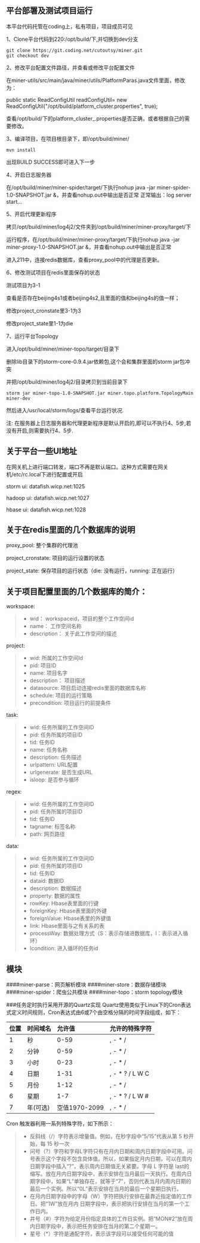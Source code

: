 ## 平台部署及测试项目运行
本平台代码托管在coding上，私有项目，项目成员可见

1、Clone平台代码到220:/opt/build/下,并切换到dev分支
```shell
git clone https://git.coding.net/cutoutsy/miner.git
git checkout dev
```

2、修改平台配置文件路径，并查看或修改平台配置文件

在miner-utils/src/main/java/miner/utils/PlatformParas.java文件里面，修改为：

public static ReadConfigUtil readConfigUtil= new ReadConfigUtil("/opt/build/platform_cluster.properties", true);

查看/opt/build/下的platform_cluster_.properties是否正确，或者根据自己的需要修改。

3、编译项目，在项目根目录下，即/opt/build/miner/
```shell
mvn install
```
出现BUILD SUCCESS即可进入下一步

4、开启日志服务器

在/opt/build/miner/miner-spider/target/下执行nohup java -jar miner-spider-1.0-SNAPSHOT.jar &，并查看nohup.out中输出是否正常
正常输出：log server start...

5、开启代理更新程序

拷贝/opt/build/miner/log4j2/文件夹到/opt/build/miner/miner-proxy/target/下

运行程序，在/opt/build/miner/miner-proxy/target/下执行nohup java -jar miner-proxy-1.0-SNAPSHOT.jar &，并查看nohup.out中输出是否正常

进入211中，连接redis数据库，查看proxy_pool中的代理是否更新。

6、修改测试项目在redis里面保存的状态

测试项目为3-1

查看是否存在beijing4s1或者beijing4s2,且里面的值和beijing4s的值一样；

修改project_cronstate里3-1为3

修改project_state里1-1为die

7、运行平台Topology

进入/opt/build/miner/miner-topo/target/目录下

删除lib目录下的storm-core-0.9.4.jar依赖包,这个会和集群里面的storm jar包冲突

并把/opt/build/miner/log4j2/目录拷贝到当前目录下

```shell
storm jar miner-topo-1.0-SNAPSHOT.jar miner.topo.platform.TopologyMain miner-dev
```
然后进入/usr/local/storm/logs/查看平台运行状况.

注: 在服务器上日志服务器和代理更新程序是默认开启的,即可以不执行4、5步,若没有开启,则需要执行4、5步.

## 关于平台一些UI地址
在网关机上进行端口转发，端口不再是默认端口。这种方式需要在网关机/etc/rc.local下进行配置或开启

storm ui: datafish.wicp.net:1025

hadoop ui: datafish.wicp.net:1027

hbase ui: datafish.wicp.net:1028


## 关于在redis里面的几个数据库的说明
proxy_pool: 整个集群的代理池

project_cronstate: 项目的运行设置的状态

project_state: 保存项目的运行状态（die: 没有运行，running: 正在运行）


## 关于项目配置里面的几个数据库的简介：
workspace:
> * wid： workspaceid，项目的整个工作空间id
> * name： 工作空间名称
> * description： 关于此工作空间的描述

project:
> * wid: 所属的工作空间Id
> * pid: 项目ID
> * name: 项目名字
> * description： 项目描述
> * datasource: 项目启动连接redis里面的数据库名称
> * schedule: 项目的运行策略
> * precondition: 项目运行的前提条件

task:
> * wid: 任务所属的工作空间ID
> * pid: 任务所属的项目ID
> * tid: 任务ID
> * name: 任务名称
> * description: 任务描述
> * urlpattern: URL配置
> * urlgenerate: 是否生成URL
> * isloop: 是否参与循环

regex:
> * wid: 任务所属的工作空间ID
> * pid: 任务所属的项目ID
> * tid: 任务ID
> * tagname: 标签名称
> * path: 网页路径

data:
> * wid: 任务所属的工作空间ID
> * pid: 任务所属的项目ID
> * tid: 任务ID
> * dataid: 数据ID
> * description: 数据描述
> * property: 数据的属性
> * rowKey: Hbase表里面的行键
> * foreignKey: Hbase表里面的外键
> * foreignValue: Hbase表里的外键值
> * link: Hbase里面与之有关系的表
> * processWay: 数据处理方式（S：表示存储进数据库，l：表示进入循环）
> * lcondition: 进入循环的任务id





## 模块

####miner-parse：网页解析模块
####miner-store：数据存储模块
####miner-spider：爬虫公共模块
####miner-topo：storm topology模块


###任务定时执行采用开源的Quartz实现
Quartz使用类似于Linux下的Cron表达式定义时间规则，Cron表达式由6或7个由空格分隔的时间字段组成，如下：

 位置  | 时间域名 |  允许值     |允许的特殊字符
 :---  |:---      | :---        |:---- 
 1     | 秒       |   0-59      |, - * /        
 2     | 分钟     |   0-59      |, - * /        
 3     | 小时     |   0-23      |, - * /        
 4     | 日期     |   1-31      |, - * ? / L W C
 5     | 月份     |   1-12      |, - * /        
 6     | 星期     |   1-7       |, - * ? / L W #
 7     | 年(可选) |空值1970-2099|, - * /        
 
Cron 触发器利用一系列特殊字符，如下所示：
> * 反斜线（/）字符表示增量值。例如，在秒字段中“5/15”代表从第 5 秒开始，每 15 秒一次
> * 问号（?）字符和字母L字符只有在月内日期和周内日期字段中可用。问号表示这个字段不包含具体值。所以，如果指定月内日期，可以在周内日期字段中插入“?”，表示周内日期值无关紧要。字母 L 字符是 last的缩写。放在月内日期字段中，表示安排在当月最后一天执行。在周内日期字段中，如果“L”单独存在，就等于“7”，否则代表当月内周内日期的最后一个实例。所以“0L”表示安排在当月的最后一个星期日执行。
> * 在月内日期字段中的字母（W）字符把执行安排在最靠近指定值的工作日。把“1W”放在月内 日期字段中，表示把执行安排在当月的第一个工作日内。
> * 井号（#）字符为给定月份指定具体的工作日实例。把“MON#2”放在周内日期字段中，表示把任务安排在当月的第二个星期一。
> * 星号（*）字符是通配字符，表示该字段可以接受任何可能的值